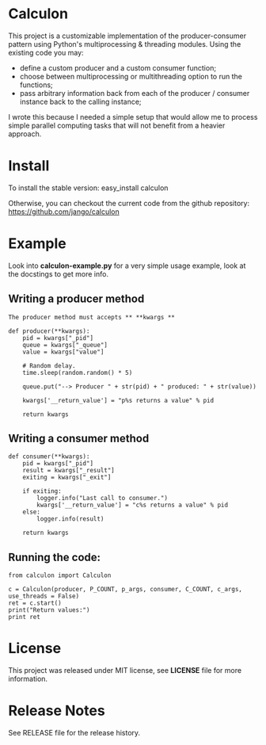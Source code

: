 # Calculon
This project is a customizable implementation of the producer-consumer pattern
using Python's multiprocessing & threading modules. Using the existing code you
may:

* define a custom producer and a custom consumer function;
* choose between multiprocessing or multithreading option to run the functions;
* pass arbitrary information back from each of the producer / consumer instance
back to the calling instance;

I wrote this because I needed a simple setup that would allow me to process
simple parallel computing tasks that will not benefit from a heavier approach.

# Install
To install the stable version:
    easy_install calculon
    
Otherwise, you can checkout the current code from the github repository:
https://github.com/jango/calculon

# Example
Look into **calculon-example.py** for a very simple usage example, look at the
docstings to get more info.

## Writing a producer method

    The producer method must accepts ** **kwargs **

    def producer(**kwargs):
        pid = kwargs["_pid"]
        queue = kwargs["_queue"]
        value = kwargs["value"]

        # Random delay.
        time.sleep(random.random() * 5)

        queue.put("--> Producer " + str(pid) + " produced: " + str(value))

        kwargs['__return_value'] = "p%s returns a value" % pid

        return kwargs

## Writing a consumer method
    def consumer(**kwargs):
        pid = kwargs["_pid"]
        result = kwargs["_result"]
        exiting = kwargs["_exit"]

        if exiting:
            logger.info("Last call to consumer.")
            kwargs['__return_value'] = "c%s returns a value" % pid
        else:
            logger.info(result)

        return kwargs

## Running the code:
    from calculon import Calculon

    c = Calculon(producer, P_COUNT, p_args, consumer, C_COUNT, c_args, use_threads = False)
    ret = c.start()
    print("Return values:")
    print ret

# License
This project was released under MIT license, see **LICENSE** file for more
information.

# Release Notes
See RELEASE file for the release history.

